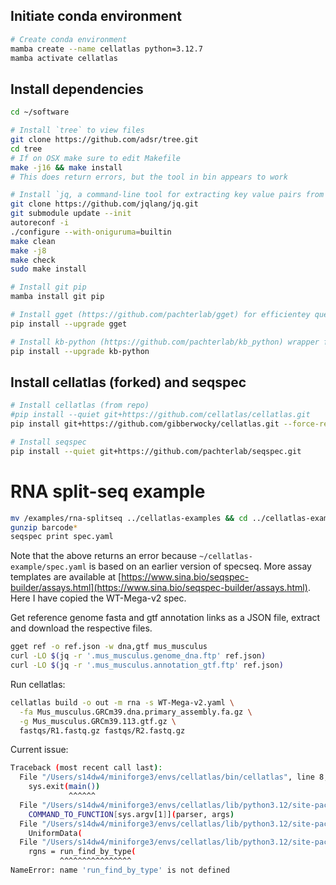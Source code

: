 
## Initiate conda environment ##

```bash
# Create conda environment
mamba create --name cellatlas python=3.12.7
mamba activate cellatlas
```

## Install dependencies ##

```bash
cd ~/software

# Install `tree` to view files
git clone https://github.com/adsr/tree.git
cd tree
# If on OSX make sure to edit Makefile
make -j16 && make install
# This does return errors, but the tool in bin appears to work

# Install `jq, a command-line tool for extracting key value pairs from JSON files 
git clone https://github.com/jqlang/jq.git
git submodule update --init
autoreconf -i
./configure --with-oniguruma=builtin
make clean
make -j8
make check
sudo make install

# Install git pip
mamba install git pip

# Install gget (https://github.com/pachterlab/gget) for efficientey querying of genomic dbs
pip install --upgrade gget

# Install kb-python (https://github.com/pachterlab/kb_python) wrapper for kallisto and bustools
pip install --upgrade kb-python

```

## Install cellatlas (forked) and seqspec

```bash
# Install cellatlas (from repo)
#pip install --quiet git+https://github.com/cellatlas/cellatlas.git
pip install git+https://github.com/gibberwocky/cellatlas.git --force-reinstall

# Install seqspec
pip install --quiet git+https://github.com/pachterlab/seqspec.git
```

# RNA split-seq example

```bash
mv /examples/rna-splitseq ../cellatlas-examples && cd ../cellatlas-examples
gunzip barcode*
seqspec print spec.yaml
```

Note that the above returns an error because `~/cellatlas-example/spec.yaml` is based on an earlier version of specseq. More assay templates are available at [https://www.sina.bio/seqspec-builder/assays.html](https://www.sina.bio/seqspec-builder/assays.html). Here I have copied the WT-Mega-v2 spec.

Get reference genome fasta and gtf annotation links as a JSON file, extract and download the respective files.

```bash
gget ref -o ref.json -w dna,gtf mus_musculus
curl -LO $(jq -r '.mus_musculus.genome_dna.ftp' ref.json)
curl -LO $(jq -r '.mus_musculus.annotation_gtf.ftp' ref.json)
```

Run cellatlas:

```bash
cellatlas build -o out -m rna -s WT-Mega-v2.yaml \
  -fa Mus_musculus.GRCm39.dna.primary_assembly.fa.gz \
  -g Mus_musculus.GRCm39.113.gtf.gz \
  fastqs/R1.fastq.gz fastqs/R2.fastq.gz
```

Current issue:

```bash
Traceback (most recent call last):
  File "/Users/s14dw4/miniforge3/envs/cellatlas/bin/cellatlas", line 8, in <module>
    sys.exit(main())
             ^^^^^^
  File "/Users/s14dw4/miniforge3/envs/cellatlas/lib/python3.12/site-packages/cellatlas/main.py", line 45, in main
    COMMAND_TO_FUNCTION[sys.argv[1]](parser, args)
  File "/Users/s14dw4/miniforge3/envs/cellatlas/lib/python3.12/site-packages/cellatlas/cellatlas_build.py", line 97, in validate_build_args
    UniformData(
  File "/Users/s14dw4/miniforge3/envs/cellatlas/lib/python3.12/site-packages/cellatlas/UniformData.py", line 46, in __init__
    rgns = run_find_by_type(
           ^^^^^^^^^^^^^^^^
NameError: name 'run_find_by_type' is not defined
```